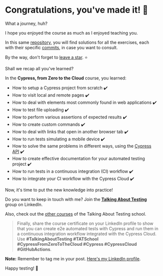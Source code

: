 # Congratulations, you've made it! 🎉

What a journey, huh?

I hope you enjoyed the course as much as I enjoyed teaching you.

In this same [repository](https://github.com/wlsf82/cypress-from-zero-to-the-cloud), you will find solutions for all the exercises, each with their specific [commits](https://github.com/wlsf82/cypress-from-zero-to-the-cloud/commits/final-solution), in case you want to consult.

By the way, don't forget to [leave a star](https://stars.github.com/). ⭐

Shall we recap all you've learned?

In the **Cypress, from Zero to the Cloud** course, you learned:

- How to setup a Cypress project from scratch ✔️
- How to visit local and remote pages ✔️
- How to deal with elements most commonly found in web applications ✔️
- How to test file uploading ✔️
- How to perform various assertions of expected results ✔️
- How to create custom commands ✔️
- How to deal with links that open in another browser tab ✔️
- How to run tests simulating a mobile device ✔️
- How to solve the same problems in different ways, using the [Cypress API](https://docs.cypress.io/api/table-of-contents) ✔️
- How to create effective documentation for your automated testing project ✔️
- How to run tests in a continuous integration (CI) workflow ✔️
- How to integrate your CI workflow with the Cypress Cloud ✔️

Now, it's time to put the new knowledge into practice!

Do you want to keep in touch with me? Join the [**Talking About Testing**](https://www.linkedin.com/groups/12492726/) group on LinkedIn.

Also, check out the [other courses](https://www.udemy.com/user/walmyr/) of the Talking About Testing school.

> Finally, share the course certificate on your LinkedIn profile to show that you can create e2e automated tests with Cypress and run them in a continuous integration workflow integrated with the Cypress Cloud. Use **#TalkingAboutTesting #TATSchool #CypressFromZeroToTheCloud #Cypress #CypressCloud #GitHubActions**.

**Note:** Remember to tag me in your post. [Here's my LinkedIn profile](https://www.linkedin.com/in/walmyr-lima-e-silva-filho).

Happy testing! 🚀
